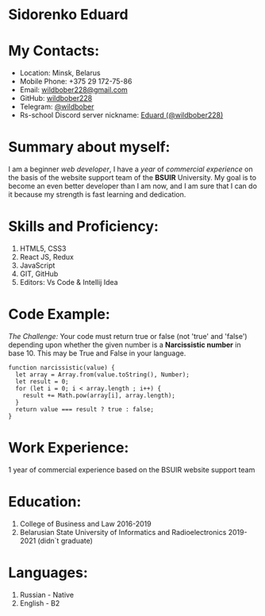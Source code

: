 # Sidorenko Eduard
# **My Contacts:**
* Location: Minsk, Belarus
* Mobile Phone: +375 29 172-75-86
* Email: [wildbober228@gmail.com](wildbober228@gmail.com)
* GitHub: [wildbober228](https://github.com/wildbober228)
* Telegram: [@wildbober](https://t.me/wildbober)
* Rs-school Discord server nickname: [Eduard (@wildbober228)](wildfarmer#4505)

# **Summary about myself:**
I am a beginner _web developer_, 
I have a _year_ of _commercial experience_ on the basis of the website support team of the **BSUIR** University.
My goal is to become an even better developer than I am now, 
and I am sure that I can do it because my strength is fast learning and dedication.
# **Skills and Proficiency:**
 1. HTML5, CSS3
 2. React JS, Redux
 3. JavaScript 
 4. GIT, GitHub
 5. Editors: Vs Code & Intellij Idea
# **Code Example:**
*The Challenge:*
Your code must return true or false (not 'true' and 'false') depending upon whether the given number is a **Narcissistic number** in base 10.
This may be True and False in your language.
```
function narcissistic(value) {
  let array = Array.from(value.toString(), Number);
  let result = 0;
  for (let i = 0; i < array.length ; i++) {
    result += Math.pow(array[i], array.length);
  }
  return value === result ? true : false;
}
```
# **Work Experience:**
1 year of commercial experience based on the BSUIR website support team

# **Education:**
 1. College of Business and Law 2016-2019
 1. Belarusian State University of Informatics and Radioelectronics 2019-2021 (didn`t graduate)
# **Languages:**
 1. Russian - Native
 2. English - В2